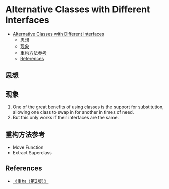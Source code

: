 # Alternative Classes with Different Interfaces


<!-- TOC -->

- [Alternative Classes with Different Interfaces](#alternative-classes-with-different-interfaces)
    - [思想](#思想)
    - [现象](#现象)
    - [重构方法参考](#重构方法参考)
    - [References](#references)

<!-- /TOC -->


## 思想


## 现象
1. One of the great benefits of using classes is the support for substitution, allowing one class to swap in for another in times of need. 
2. But this only works if their interfaces are the same.


## 重构方法参考
* Move Function
* Extract Superclass


## References
* [《重构（第2版）》](https://book.douban.com/subject/33400354/)
